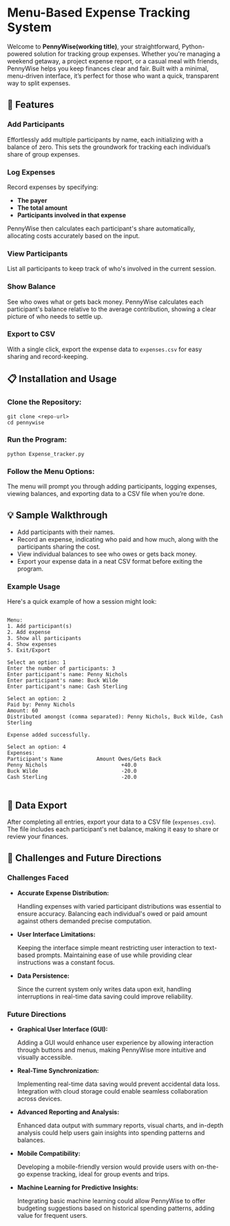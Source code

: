 <h1>Menu-Based Expense Tracking System</h1>

<p>Welcome to <strong>PennyWise(working title)</strong>, your straightforward, Python-powered solution for tracking group expenses. Whether you're managing a weekend getaway, a project expense report, or a casual meal with friends, PennyWise helps you keep finances clear and fair. Built with a minimal, menu-driven interface, it’s perfect for those who want a quick, transparent way to split expenses.</p>

<h2>📌 Features</h2>

<h3>Add Participants</h3>
<p>Effortlessly add multiple participants by name, each initializing with a balance of zero. This sets the groundwork for tracking each individual’s share of group expenses.</p>

<h3>Log Expenses</h3>
<p>Record expenses by specifying:</p>
<ul>
    <li><strong>The payer</strong></li>
    <li><strong>The total amount</strong></li>
    <li><strong>Participants involved in that expense</strong></li>
</ul>
<p>PennyWise then calculates each participant's share automatically, allocating costs accurately based on the input.</p>

<h3>View Participants</h3>
<p>List all participants to keep track of who's involved in the current session.</p>

<h3>Show Balance</h3>
<p>See who owes what or gets back money. PennyWise calculates each participant's balance relative to the average contribution, showing a clear picture of who needs to settle up.</p>

<h3>Export to CSV</h3>
<p>With a single click, export the expense data to <code>expenses.csv</code> for easy sharing and record-keeping.</p>

<h2>📋 Installation and Usage</h2>

<h3>Clone the Repository:</h3>
<pre>
<code>git clone &lt;repo-url&gt;
cd pennywise</code>
</pre>

<h3>Run the Program:</h3>
<pre>
<code>python Expense_tracker.py</code>
</pre>

<h3>Follow the Menu Options:</h3>
<p>The menu will prompt you through adding participants, logging expenses, viewing balances, and exporting data to a CSV file when you’re done.</p>

<h2>💡 Sample Walkthrough</h2>

<ul>
    <li>Add participants with their names.</li>
    <li>Record an expense, indicating who paid and how much, along with the participants sharing the cost.</li>
    <li>View individual balances to see who owes or gets back money.</li>
    <li>Export your expense data in a neat CSV format before exiting the program.</li>
</ul>

<h3>Example Usage</h3>
<p>Here's a quick example of how a session might look:</p>

<pre>
<code>
Menu:
1. Add participant(s)
2. Add expense
3. Show all participants
4. Show expenses
5. Exit/Export

Select an option: 1
Enter the number of participants: 3
Enter participant's name: Penny Nichols
Enter participant's name: Buck Wilde
Enter participant's name: Cash Sterling

Select an option: 2
Paid by: Penny Nichols
Amount: 60
Distributed amongst (comma separated): Penny Nichols, Buck Wilde, Cash Sterling

Expense added successfully.

Select an option: 4
Expenses:
Participant's Name           Amount Owes/Gets Back  
Penny Nichols                        +40.0
Buck Wilde                           -20.0
Cash Sterling                        -20.0
</code>
</pre>

<h2>📝 Data Export</h2>

<p>After completing all entries, export your data to a CSV file (<code>expenses.csv</code>). The file includes each participant's net balance, making it easy to share or review your finances.</p>

<h2>🚀 Challenges and Future Directions</h2>

<h3>Challenges Faced</h3>

<ul>
    <li><strong>Accurate Expense Distribution:</strong>
        <p>Handling expenses with varied participant distributions was essential to ensure accuracy. Balancing each individual's owed or paid amount against others demanded precise computation.</p>
    </li>
    <li><strong>User Interface Limitations:</strong>
        <p>Keeping the interface simple meant restricting user interaction to text-based prompts. Maintaining ease of use while providing clear instructions was a constant focus.</p>
    </li>
    <li><strong>Data Persistence:</strong>
        <p>Since the current system only writes data upon exit, handling interruptions in real-time data saving could improve reliability.</p>
    </li>
</ul>

<h3>Future Directions</h3>

<ul>
    <li><strong>Graphical User Interface (GUI):</strong>
        <p>Adding a GUI would enhance user experience by allowing interaction through buttons and menus, making PennyWise more intuitive and visually accessible.</p>
    </li>
    <li><strong>Real-Time Synchronization:</strong>
        <p>Implementing real-time data saving would prevent accidental data loss. Integration with cloud storage could enable seamless collaboration across devices.</p>
    </li>
    <li><strong>Advanced Reporting and Analysis:</strong>
        <p>Enhanced data output with summary reports, visual charts, and in-depth analysis could help users gain insights into spending patterns and balances.</p>
    </li>
    <li><strong>Mobile Compatibility:</strong>
        <p>Developing a mobile-friendly version would provide users with on-the-go expense tracking, ideal for group events and trips.</p>
    </li>
    <li><strong>Machine Learning for Predictive Insights:</strong>
        <p>Integrating basic machine learning could allow PennyWise to offer budgeting suggestions based on historical spending patterns, adding value for frequent users.</p>
    </li>
</ul>
